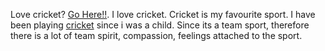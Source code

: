 Love cricket? [Go Here!!](../cricket.md).
I love cricket. Cricket is my favourite sport. 
I have been playing [cricket](www.google.com/cricket) since i was a child.
Since its a team sport, therefore there is a lot of team spirit, compassion,
feelings attached to the sport.